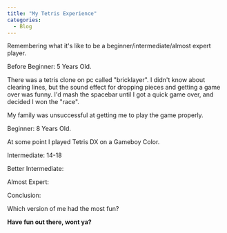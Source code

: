 ```yaml
--- 
title: "My Tetris Experience"
categories:
  - Blog
---
```


Remembering what it's like to be a beginner/intermediate/almost expert player.

Before Beginner: 5 Years Old.

There was a tetris clone on pc called "bricklayer".
I didn't know about clearing lines, but the sound effect for dropping pieces and getting a game over was funny.
I'd mash the spacebar until I got a quick game over, and decided I won the "race".

My family was unsuccessful at getting me to play the game properly.

Beginner: 8 Years Old.

At some point I played Tetris DX on a Gameboy Color.

Intermediate: 14-18

Better Intermediate: 

Almost Expert: 

Conclusion:

Which version of me had the most fun?

<b>Have fun out there, wont ya?</b>